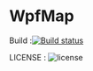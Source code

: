 # WpfMap
Build :[![Build status](https://ci.appveyor.com/api/projects/status/21n510xsf8o4uclu?svg=true)](https://ci.appveyor.com/project/trungngotdt/wpfmap)


LICENSE : 
![license](https://img.shields.io/github/license/trungngotdt/WpfMap.svg)

